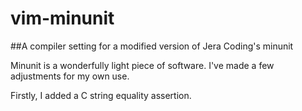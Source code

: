 vim-minunit
===========

##A compiler setting for a modified version of Jera Coding's minunit

Minunit is a wonderfully light piece of software. I've made a few adjustments for my own use. 

Firstly, I added a C string equality assertion. 
